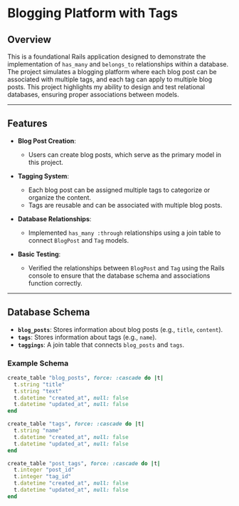 # Blogging Platform with Tags

## Overview

This is a foundational Rails application designed to demonstrate the implementation of `has_many` and `belongs_to` relationships within a database. The project simulates a blogging platform where each blog post can be associated with multiple tags, and each tag can apply to multiple blog posts. This project highlights my ability to design and test relational databases, ensuring proper associations between models.

---

## Features

- **Blog Post Creation**:

  - Users can create blog posts, which serve as the primary model in this project.

- **Tagging System**:

  - Each blog post can be assigned multiple tags to categorize or organize the content.
  - Tags are reusable and can be associated with multiple blog posts.

- **Database Relationships**:

  - Implemented `has_many :through` relationships using a join table to connect `BlogPost` and `Tag` models.

- **Basic Testing**:
  - Verified the relationships between `BlogPost` and `Tag` using the Rails console to ensure that the database schema and associations function correctly.

---

## Database Schema

- **`blog_posts`**: Stores information about blog posts (e.g., `title`, `content`).
- **`tags`**: Stores information about tags (e.g., `name`).
- **`taggings`**: A join table that connects `blog_posts` and `tags`.

### Example Schema

```ruby
create_table "blog_posts", force: :cascade do |t|
  t.string "title"
  t.string "text"
  t.datetime "created_at", null: false
  t.datetime "updated_at", null: false
end

create_table "tags", force: :cascade do |t|
  t.string "name"
  t.datetime "created_at", null: false
  t.datetime "updated_at", null: false
end

create_table "post_tags", force: :cascade do |t|
  t.integer "post_id"
  t.integer "tag_id"
  t.datetime "created_at", null: false
  t.datetime "updated_at", null: false
end
```
